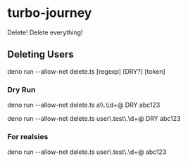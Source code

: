# turbo-journey
Delete! Delete everything!

## Deleting Users

deno run --allow-net delete.ts [regexp] [DRY?] [token]

### Dry Run

deno run --allow-net delete.ts a\\\\.\\\d+@ DRY abc123

deno run --allow-net delete.ts user\\.test\\.\\d+@ DRY abc123

### For realsies

deno run --allow-net delete.ts user\\.test\\.\\d+@ abc123